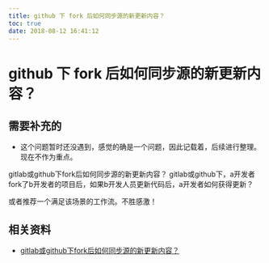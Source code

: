 ```yaml
---
title: github 下 fork 后如何同步源的新更新内容？
toc: true
date: 2018-08-12 16:41:12
---
```


# github 下 fork 后如何同步源的新更新内容？

## 需要补充的

- 这个问题暂时还没遇到，感觉的确是一个问题，因此记载着，后续进行整理。现在不作为重点。


gitlab或github下fork后如何同步源的新更新内容？
gitlab或github下，a开发者fork了b开发者的项目后，如果b开发人员更新代码后，a开发者如何获得更新？

或者推荐一个满足该场景的工作流。不胜感激！




## 相关资料

- [gitlab或github下fork后如何同步源的新更新内容？](https://www.zhihu.com/question/28676261)
